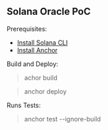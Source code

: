 ## Solana Oracle PoC

Prerequisites:
* [Install Solana CLI](https://docs.solana.com/cli)
* [Install Anchor](https://project-serum.github.io/anchor/getting-started/installation.html)

Build and Deploy:


> achor build

>anchor deploy

Runs Tests:
>anchor test --ignore-build
